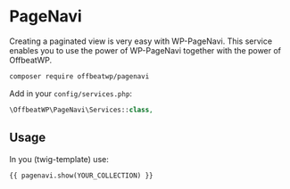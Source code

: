 # PageNavi

Creating a paginated view is very easy with WP-PageNavi. This service enables you to use the power of WP-PageNavi together with the power of OffbeatWP.

```bash
composer require offbeatwp/pagenavi
```

Add in your `config/services.php`:

```php
\OffbeatWP\PageNavi\Services::class,
```
## Usage

In you (twig-template) use:

```twig
{{ pagenavi.show(YOUR_COLLECTION) }}
```
